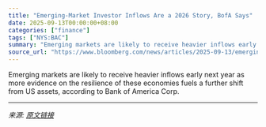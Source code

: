 ```yaml
---
title: "Emerging-Market Investor Inflows Are a 2026 Story, BofA Says"
date: 2025-09-13T00:00:00+08:00
categories: ["finance"]
tags: ["NYS:BAC"]
summary: "Emerging markets are likely to receive heavier inflows early next year as more evidence on the resilience of these economies fuels a further shift from US assets, according to Bank of America Corp."
source_url: "https://www.bloomberg.com/news/articles/2025-09-13/emerging-market-investor-inflows-are-a-2026-story-bofa-says"
---
```


Emerging markets are likely to receive heavier inflows early next year as more evidence on the resilience of these economies fuels a further shift from US assets, according to Bank of America Corp.

---

*来源: [原文链接](https://www.bloomberg.com/news/articles/2025-09-13/emerging-market-investor-inflows-are-a-2026-story-bofa-says)*
